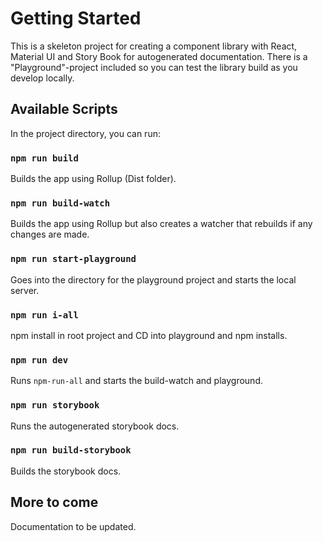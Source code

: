 # Getting Started

This is a skeleton project for creating a component library with React, Material UI and Story Book for autogenerated documentation. There is a "Playground"-project included so you can test the library build as you develop locally.

## Available Scripts

In the project directory, you can run:

### `npm run build`

Builds the app using Rollup (Dist folder).

### `npm run build-watch`

Builds the app using Rollup but also creates a watcher that rebuilds if any changes are made.

### `npm run start-playground`

Goes into the directory for the playground project and starts the local server.

### `npm run i-all`

npm install in root project and CD into playground and npm installs.

### `npm run dev`

Runs `npm-run-all` and starts the build-watch and playground.

### `npm run storybook`

Runs the autogenerated storybook docs.

### `npm run build-storybook`

Builds the storybook docs.

## More to come

Documentation to be updated.

